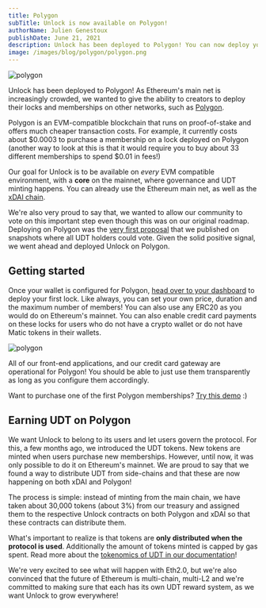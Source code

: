 ```yaml
---
title: Polygon
subTitle: Unlock is now available on Polygon!
authorName: Julien Genestoux
publishDate: June 21, 2021
description: Unlock has been deployed to Polygon! You can now deploy your NFT memberships and earn UDT directly on one of the mosyt popular Ethereum sidechains.
image: /images/blog/polygon/polygon.png
---
```


![polygon](/images/blog/polygon/polygon.png)

Unlock has been deployed to Polygon! As Ethereum's main net is increasingly crowded, we wanted to give the ability to creators to deploy their locks and memberships on other networks, such as [Polygon](https://polygon.technology/).

Polygon is an EVM-compatible blockchain that runs on proof-of-stake and offers much cheaper transaction costs. For example, it currently costs about $0.0003 to purchase a membership on a lock deployed on Polygon (another way to look at this is that it would require you to buy about 33 different memberships to spend $0.01 in fees!)

Our goal for Unlock is to be available on _every_ EVM compatible environment, with a **core** on the mainnet, where governance and UDT minting happens. You can already use the Ethereum main net, as well as the [xDAI chain](/blog/xdai).

We're also very proud to say that, we wanted to allow our community to vote on this important step even though this was on our original roadmap. Deploying on Polygon was the [very first proposal](https://snapshot.org/#/unlock-protocol.eth/proposal/QmR8s9jvvJ82Mx8Ub1J5ESWFadwjjKtRpGs3vmCHbsqWUi) that we published on snapshots where all UDT holders could vote. Given the solid positive signal, we went ahead and deployed Unlock on Polygon.

## Getting started

Once your wallet is configured for Polygon, [head over to your dashboard](https://app.unlock-protocol.com/dashboard) to deploy your first lock. Like always, you can set your own price, duration and the maximum number of members! You can also use any ERC20 as you would do on Ethereum's mainnet. You can also enable credit card payments on these locks for users who do not have a crypto wallet or do not have Matic tokens in their wallets.

![polygon](/images/blog/polygon/dashboard-polygon.png)

All of our front-end applications, and our credit card gateway are operational for Polygon! You should be able to just use them transparently as long as you configure them accordingly.

Want to purchase one of the first Polygon memberships? [Try this demo](https://app.unlock-protocol.com/demo?network=137&lock=0xD336Cb245ebbcC73B0388f89671D46de4E60b2d4) :)

## Earning UDT on Polygon

We want Unlock to belong to its users and let users govern the protocol. For this, a few months ago, we introduced the UDT tokens. New tokens are minted when users purchase new memberships. However, until now, it was only possible to do it on Ethereum's mainnet. We are proud to say that we found a way to distribute UDT from side-chains and that these are now happening on both xDAI and Polygon!

The process is simple: instead of minting from the main chain, we have taken about 30,000 tokens (about 3%) from our treasury and assigned them to the respective Unlock contracts on both Polygon and xDAI so that these contracts can distribute them.

What's important to realize is that tokens are **only distributed when the protocol is used**. Additionally the amount of tokens minted is capped by gas spent. Read more about the [tokenomics of UDT in our documentation](https://docs.unlock-protocol.com/governance/the-unlock-token/side-chains-and-layer-2)!

We're very excited to see what will happen with Eth2.0, but we're also convinced that the future of Ethereum is multi-chain, multi-L2 and we're committed to making sure that each has its own UDT reward system, as we want Unlock to grow everywhere!
